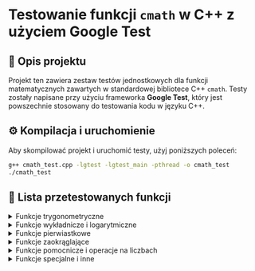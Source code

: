 # Testowanie funkcji `cmath` w C++ z użyciem Google Test

## 📌 Opis projektu

Projekt ten zawiera zestaw testów jednostkowych dla funkcji matematycznych zawartych w standardowej bibliotece C++ `cmath`. Testy zostały napisane przy użyciu frameworka **Google Test**, który jest powszechnie stosowany do testowania kodu w języku C++.

## ⚙️ Kompilacja i uruchomienie

Aby skompilować projekt i uruchomić testy, użyj poniższych poleceń:

```bash
g++ cmath_test.cpp -lgtest -lgtest_main -pthread -o cmath_test
./cmath_test
```

## 🧪 Lista przetestowanych funkcji

<details>
<summary> Funkcje trygonometryczne</summary>

- `std::sin` – sinus  
- `std::cos` – cosinus  
- `std::tan` – tangens  
- `std::asin` – arcsinus  
- `std::acos` – arccosinus  
- `std::atan` – arctangens  
- `std::atan2` – arctangens dwóch zmiennych (kąt z prostokątnych współrzędnych)  
</details>

<details>
<summary> Funkcje wykładnicze i logarytmiczne</summary>

- `std::exp` – funkcja wykładnicza `e^x`  
- `std::exp2` – `2^x`  
- `std::expm1` – `e^x - 1`  
- `std::log` – logarytm naturalny  
- `std::log10` – logarytm dziesiętny  
- `std::log2` – logarytm binarny  
- `std::log1p` – `log(1 + x)`  
- `std::pow` – potęgowanie `x^y`  
</details>

<details>
<summary> Funkcje pierwiastkowe</summary>

- `std::sqrt` – pierwiastek kwadratowy  
- `std::cbrt` – pierwiastek sześcienny  
</details>

<details>
<summary> Funkcje zaokrąglające</summary>

- `std::ceil` – zaokrąglenie w górę  
- `std::floor` – zaokrąglenie w dół  
- `std::round` – zaokrąglenie do najbliższej liczby całkowitej  
- `std::trunc` – obcięcie części ułamkowej  
- `std::llround` – zaokrąglenie z wynikiem typu `long long`  
</details>

<details>
<summary> Funkcje pomocnicze i operacje na liczbach</summary>

- `std::abs` – wartość bezwzględna (dla `int`)  
- `std::fabs` – wartość bezwzględna (dla `double`)  
- `std::copysign` – kopiowanie znaku z jednej liczby na drugą  
- `std::fdim` – dodatnia różnica `max(x - y, 0)`  
- `std::fmod` – reszta z dzielenia zmiennoprzecinkowego  
- `std::fma` – mnożenie i dodawanie bez utraty precyzji (`x*y + z`)  
- `std::fmin` / `std::fmax` – minimum / maksimum dwóch liczb  
</details>

<details>
<summary> Funkcje specjalne i inne</summary>

- `std::frexp` – rozkład liczby na mantysę i wykładnik (`m * 2^exp`)  
- `std::ldexp` – odwrotność `frexp`, czyli `m * 2^exp`  
- `std::ilogb` – całkowity wykładnik binarny (`log2`)  
- `std::hypot` – obliczanie długości przeciwprostokątnej (pitagoras)  
- `std::erf` / `std::erfc` – funkcja błędu i jej dopełnienie  
</details>

